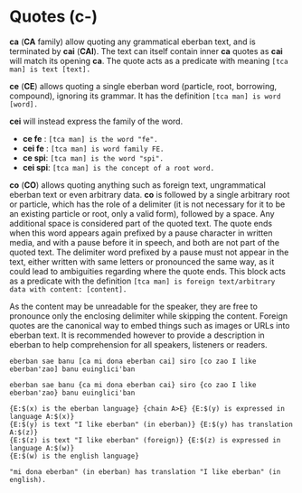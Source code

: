 # Quotes (c-)

__ca__ (__CA__ family) allow quoting any grammatical eberban text, and is
terminated by __cai__ (__CAI__). The text can itself contain inner __ca__
quotes as __cai__ will match its opening __ca__. The quote acts as a predicate
with meaning `[tca man] is text [text].`

__ce__ (__CE__) allows quoting a single eberban word (particle, root, borrowing,
compound), ignoring its grammar. It has the definition `[tca man] is word [word].`

__cei__ will instead express the family of the word.

- __ce fe__ : `[tca man] is the word "fe".`
- __cei fe__ : `[tca man] is word family FE.`
- __ce spi__: `[tca man] is the word "spi".`
- __cei spi__: `[tca man] is the concept of a root word.`

__co__ (__CO__) allows quoting anything such as foreign text, ungrammatical
eberban text or even arbitrary data. __co__ is followed by a single arbitrary
root or particle, which has the role of a delimiter (it is not necessary for it
to be an existing particle or root, only a valid form), followed by a space. Any
additional space is considered part of the quoted text. The quote ends when this
word appears again prefixed by a pause character in written media, and with a
pause before it in speech, and both are not part of the quoted text. The
delimiter word prefixed by a pause must not appear in the text, either written
with same letters or pronounced the same way, as it could lead to ambiguities
regarding where the quote ends. This block acts as a predicate with the
definition `[tca man] is foreign text/arbitrary data with content: [content].`

As the content may be unreadable for the speaker, they are free to pronounce
only the enclosing delimiter while skipping the content. Foreign quotes are
the canonical way to embed things such as images or URLs into eberban text.
It is recommended however to provide a description in eberban to help
comprehension for all speakers, listeners or readers.

```gloss
eberban sae banu [ca mi dona eberban cai] siro [co zao I like eberban'zao] banu euinglici'ban

eberban sae banu {ca mi dona eberban cai} siro {co zao I like eberban'zao} banu euinglici'ban

{E:$(x) is the eberban language} {chain A>E} {E:$(y) is expressed in language A:$(x)}
{E:$(y) is text "I like eberban" (in eberban)} {E:$(y) has translation A:$(z)}
{E:$(z) is text "I like eberban" (foreign)} {E:$(z) is expressed in language A:$(w)}
{E:$(w) is the english language}

"mi dona eberban" (in eberban) has translation "I like eberban" (in english).
```
